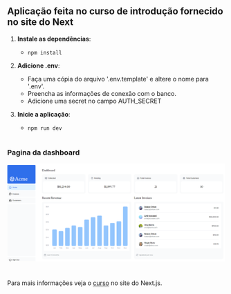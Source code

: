 ## Aplicação feita no curso de introdução fornecido no site do Next


1. **Instale as dependências**: 
    - `npm install`

2. **Adicione .env**:
    - Faça uma cópia do arquivo '.env.template' e altere o nome para '.env'.
    - Preencha as informações de conexão com o banco.
    - Adicione uma secret no campo AUTH_SECRET

2. **Inicie a aplicação**:
    - `npm run dev`
#
### Pagina da dashboard
![alt text](print-dashboard.png)
#



Para mais informações veja o [curso](https://nextjs.org/learn) no site do Next.js.